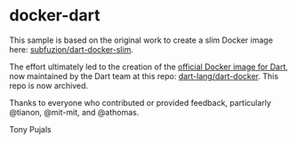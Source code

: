 # docker-dart

This sample is based on the original work to create a slim Docker image here:
[subfuzion/dart-docker-slim](https://github.com/subfuzion/dart-docker-slim).

The effort ultimately led to the creation of the
[official Docker image for Dart](https://hub.docker.com/_/dart),
now maintained by the Dart team at this repo:
[dart-lang/dart-docker](https://github.com/dart-lang/dart-docker).
This repo is now archived.

Thanks to everyone who contributed or provided feedback,
particularly @tianon, @mit-mit, and @athomas.

Tony Pujals
